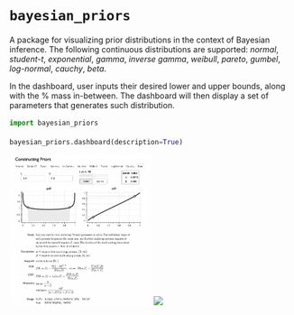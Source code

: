 
# `bayesian_priors`

A package for visualizing prior distributions in the context of Bayesian inference. The following continuous distributions are supported: *normal*, *student-t*, *exponential*, *gamma*, *inverse gamma*, *weibull*, *pareto*, *gumbel*, *log-normal*, *cauchy*, *beta*.

 In the dashboard, user inputs their desired lower and upper bounds, along with the % mass in-between. The dashboard will then display a set of  parameters that generates such distribution.

```python
import bayesian_priors

bayesian_priors.dashboard(description=True)
```



<img src="https://github.com/atisor73/bayesian_priors/blob/main/demo.png?raw=true" width="50%" />



<img src="https://rawcdn.githack.com/atisor73/bayesian_priors/main/demo.png" width="50%" />
